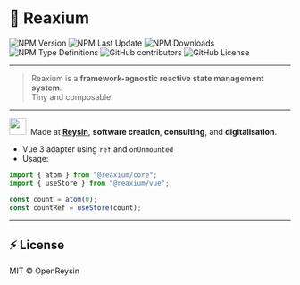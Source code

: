 # 🧠 Reaxium

![NPM Version](https://img.shields.io/npm/v/%40reaxium%2Fcore)
![NPM Last Update](https://img.shields.io/npm/last-update/%40reaxium%2Fcore)
![NPM Downloads](https://img.shields.io/npm/dw/%40reaxium%2Fcore)
![NPM Type Definitions](https://img.shields.io/npm/types/%40reaxium%2Fcore)
![GitHub contributors](https://img.shields.io/github/contributors/OpenReysin/reaxium)
![GitHub License](https://img.shields.io/github/license/OpenReysin/reaxium)


---

> Reaxium is a **framework-agnostic reactive state management system**.  
> Tiny and composable.

---

<img src="https://github.com/OpenReysin/.github/raw/main/logo.png" alt="" width="30" height="30" />  Made at <b><a href="https://reysin.fr">Reysin</a></b>, <b>software creation</b>, <b>consulting</b>, and <b>digitalisation</b>.


* Vue 3 adapter using `ref` and `onUnmounted`
* Usage:

```ts
import { atom } from "@reaxium/core";
import { useStore } from "@reaxium/vue";

const count = atom(0);
const countRef = useStore(count);
```

---

## ⚡ License

MIT © OpenReysin
